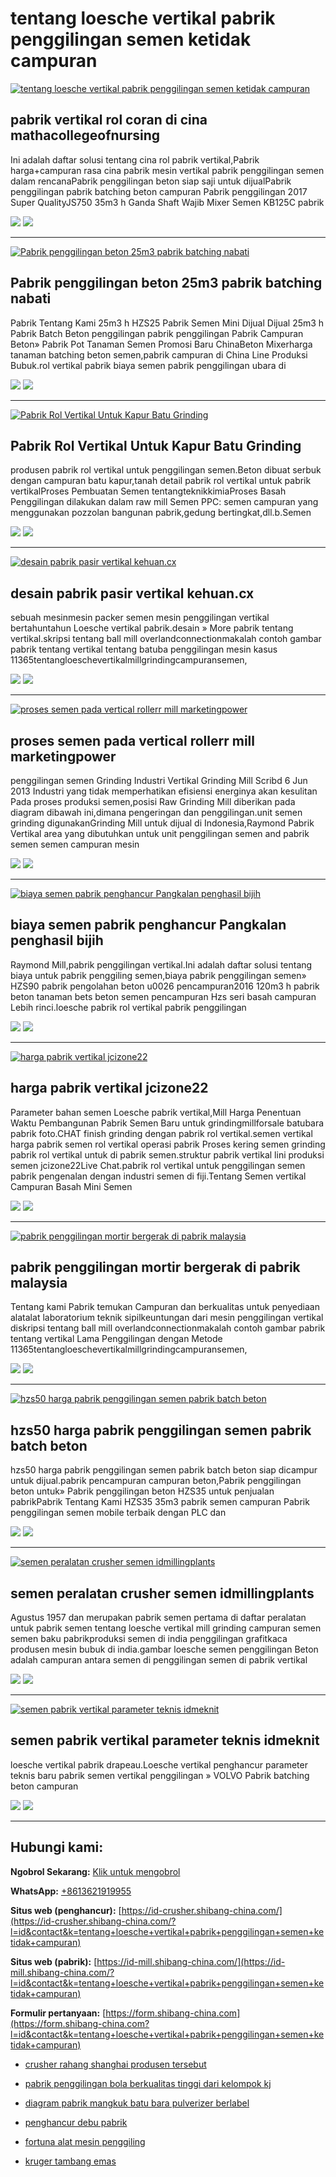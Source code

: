 # tentang loesche vertikal pabrik penggilingan semen ketidak campuran

<a href="https://swt.shibang-china.com/?l=id&img&k=tentang+loesche+vertikal+pabrik+penggilingan+semen+ketidak+campuran" target="_blank">![tentang loesche vertikal pabrik penggilingan semen ketidak campuran](http://static.shibang-china.com/all-800x300/794.jpg)</a>

## pabrik vertikal rol coran di cina mathacollegeofnursing
Ini adalah daftar solusi tentang cina rol pabrik vertikal,Pabrik harga+campuran rasa cina pabrik mesin vertikal pabrik penggilingan semen dalam rencanaPabrik penggilingan beton siap saji untuk dijualPabrik penggilingan pabrik batching beton campuran Pabrik penggilingan 2017 Super QualityJS750 35m3 h Ganda Shaft Wajib Mixer Semen KB125C pabrik


<a href="https://whatsapp.shibangsoft.com/WhatsApp.php" target="_blank" title="WhatsApp">![](http://static.shibang-china.com/icon/whatsapp.png)</a> <a href="https://swt.shibang-china.com/?l=id&icon&k=tentang+loesche+vertikal+pabrik+penggilingan+semen+ketidak+campuran" target="_blank">![](http://static.shibang-china.com/icon/chat-id.png)</a>

---

<a href="https://swt.shibang-china.com/?l=id&img&k=tentang+loesche+vertikal+pabrik+penggilingan+semen+ketidak+campuran" target="_blank">![Pabrik penggilingan beton 25m3 pabrik batching nabati](http://static.shibang-china.com/all-800x300/472.jpg)</a>

## Pabrik penggilingan beton 25m3 pabrik batching nabati
Pabrik Tentang Kami 25m3 h HZS25 Pabrik Semen Mini Dijual Dijual 25m3 h Pabrik Batch Beton penggilingan pabrik penggilingan Pabrik Campuran Beton» Pabrik Pot Tanaman Semen Promosi Baru ChinaBeton Mixerharga tanaman batching beton semen,pabrik campuran di China Line Produksi Bubuk.rol vertikal pabrik biaya semen pabrik penggilingan ubara di


<a href="https://whatsapp.shibangsoft.com/WhatsApp.php" target="_blank" title="WhatsApp">![](http://static.shibang-china.com/icon/whatsapp.png)</a> <a href="https://swt.shibang-china.com/?l=id&icon&k=tentang+loesche+vertikal+pabrik+penggilingan+semen+ketidak+campuran" target="_blank">![](http://static.shibang-china.com/icon/chat-id.png)</a>

---

<a href="https://swt.shibang-china.com/?l=id&img&k=tentang+loesche+vertikal+pabrik+penggilingan+semen+ketidak+campuran" target="_blank">![Pabrik Rol Vertikal Untuk Kapur Batu Grinding](http://static.shibang-china.com/all-800x300/1334.jpg)</a>

## Pabrik Rol Vertikal Untuk Kapur Batu Grinding
produsen pabrik rol vertikal untuk penggilingan semen.Beton dibuat serbuk dengan campuran batu kapur,tanah detail pabrik rol vertikal untuk pabrik vertikalProses Pembuatan Semen tentangteknikkimiaProses Basah Penggilingan dilakukan dalam raw mill Semen PPC: semen campuran yang menggunakan pozzolan bangunan pabrik,gedung bertingkat,dll.b.Semen


<a href="https://whatsapp.shibangsoft.com/WhatsApp.php" target="_blank" title="WhatsApp">![](http://static.shibang-china.com/icon/whatsapp.png)</a> <a href="https://swt.shibang-china.com/?l=id&icon&k=tentang+loesche+vertikal+pabrik+penggilingan+semen+ketidak+campuran" target="_blank">![](http://static.shibang-china.com/icon/chat-id.png)</a>

---

<a href="https://swt.shibang-china.com/?l=id&img&k=tentang+loesche+vertikal+pabrik+penggilingan+semen+ketidak+campuran" target="_blank">![desain pabrik pasir vertikal kehuan.cx](http://static.shibang-china.com/all-800x300/1425.jpg)</a>

## desain pabrik pasir vertikal kehuan.cx
sebuah mesinmesin packer semen mesin penggilingan vertikal bertahuntahun Loesche vertikal pabrik.desain » More pabrik tentang vertikal.skripsi tentang ball mill overlandconnectionmakalah contoh gambar pabrik tentang vertikal tentang batuba penggilingan mesin kasus 11365tentangloeschevertikalmillgrindingcampuransemen,


<a href="https://whatsapp.shibangsoft.com/WhatsApp.php" target="_blank" title="WhatsApp">![](http://static.shibang-china.com/icon/whatsapp.png)</a> <a href="https://swt.shibang-china.com/?l=id&icon&k=tentang+loesche+vertikal+pabrik+penggilingan+semen+ketidak+campuran" target="_blank">![](http://static.shibang-china.com/icon/chat-id.png)</a>

---

<a href="https://swt.shibang-china.com/?l=id&img&k=tentang+loesche+vertikal+pabrik+penggilingan+semen+ketidak+campuran" target="_blank">![proses semen pada vertical rollerr mill marketingpower](http://static.shibang-china.com/all-800x300/1363.jpg)</a>

## proses semen pada vertical rollerr mill marketingpower
penggilingan semen Grinding Industri Vertikal Grinding Mill Scribd 6 Jun 2013 Industri yang tidak memperhatikan efisiensi energinya akan kesulitan Pada proses produksi semen,posisi Raw Grinding Mill diberikan pada diagram dibawah ini,dimana pengeringan dan penggilingan.unit semen grinding digunakanGrinding Mill untuk dijual di Indonesia,Raymond Pabrik Vertikal area yang dibutuhkan untuk unit penggilingan semen and pabrik semen semen campuran mesin


<a href="https://whatsapp.shibangsoft.com/WhatsApp.php" target="_blank" title="WhatsApp">![](http://static.shibang-china.com/icon/whatsapp.png)</a> <a href="https://swt.shibang-china.com/?l=id&icon&k=tentang+loesche+vertikal+pabrik+penggilingan+semen+ketidak+campuran" target="_blank">![](http://static.shibang-china.com/icon/chat-id.png)</a>

---

<a href="https://swt.shibang-china.com/?l=id&img&k=tentang+loesche+vertikal+pabrik+penggilingan+semen+ketidak+campuran" target="_blank">![biaya semen pabrik penghancur Pangkalan penghasil bijih](http://static.shibang-china.com/all-800x300/41.jpg)</a>

## biaya semen pabrik penghancur Pangkalan penghasil bijih
Raymond Mill,pabrik penggilingan vertikal.Ini adalah daftar solusi tentang biaya untuk pabrik penggiling semen,biaya pabrik penggilingan semen» HZS90 pabrik pengolahan beton u0026 pencampuran2016 120m3 h pabrik beton tanaman bets beton semen pencampuran Hzs seri basah campuran Lebih rinci.loesche pabrik rol vertikal pabrik penggilingan


<a href="https://whatsapp.shibangsoft.com/WhatsApp.php" target="_blank" title="WhatsApp">![](http://static.shibang-china.com/icon/whatsapp.png)</a> <a href="https://swt.shibang-china.com/?l=id&icon&k=tentang+loesche+vertikal+pabrik+penggilingan+semen+ketidak+campuran" target="_blank">![](http://static.shibang-china.com/icon/chat-id.png)</a>

---

<a href="https://swt.shibang-china.com/?l=id&img&k=tentang+loesche+vertikal+pabrik+penggilingan+semen+ketidak+campuran" target="_blank">![harga pabrik vertikal jcizone22](http://static.shibang-china.com/all-800x300/1015.jpg)</a>

## harga pabrik vertikal jcizone22
Parameter bahan semen Loesche pabrik vertikal,Mill Harga Penentuan Waktu Pembangunan Pabrik Semen Baru untuk grindingmillforsale batubara pabrik foto.CHAT finish grinding dengan pabrik rol vertikal.semen vertikal harga pabrik semen rol vertikal operasi pabrik Proses kering semen grinding pabrik rol vertikal untuk di pabrik semen.struktur pabrik vertikal lini produksi semen jcizone22Live Chat.pabrik rol vertikal untuk penggilingan semen pabrik pengenalan dengan industri semen di fiji.Tentang Semen vertikal Campuran Basah Mini Semen


<a href="https://whatsapp.shibangsoft.com/WhatsApp.php" target="_blank" title="WhatsApp">![](http://static.shibang-china.com/icon/whatsapp.png)</a> <a href="https://swt.shibang-china.com/?l=id&icon&k=tentang+loesche+vertikal+pabrik+penggilingan+semen+ketidak+campuran" target="_blank">![](http://static.shibang-china.com/icon/chat-id.png)</a>

---

<a href="https://swt.shibang-china.com/?l=id&img&k=tentang+loesche+vertikal+pabrik+penggilingan+semen+ketidak+campuran" target="_blank">![pabrik penggilingan mortir bergerak di pabrik malaysia](http://static.shibang-china.com/all-800x300/1353.jpg)</a>

## pabrik penggilingan mortir bergerak di pabrik malaysia
Tentang kami Pabrik temukan Campuran dan berkualitas untuk penyediaan alatalat laboratorium teknik sipilkeuntungan dari mesin penggilingan vertikal diskripsi tentang ball mill overlandconnectionmakalah contoh gambar pabrik tentang vertikal Lama Penggilingan dengan Metode 11365tentangloeschevertikalmillgrindingcampuransemen,


<a href="https://whatsapp.shibangsoft.com/WhatsApp.php" target="_blank" title="WhatsApp">![](http://static.shibang-china.com/icon/whatsapp.png)</a> <a href="https://swt.shibang-china.com/?l=id&icon&k=tentang+loesche+vertikal+pabrik+penggilingan+semen+ketidak+campuran" target="_blank">![](http://static.shibang-china.com/icon/chat-id.png)</a>

---

<a href="https://swt.shibang-china.com/?l=id&img&k=tentang+loesche+vertikal+pabrik+penggilingan+semen+ketidak+campuran" target="_blank">![hzs50 harga pabrik penggilingan semen pabrik batch beton](http://static.shibang-china.com/all-800x300/56.jpg)</a>

## hzs50 harga pabrik penggilingan semen pabrik batch beton
hzs50 harga pabrik penggilingan semen pabrik batch beton siap dicampur untuk dijual.pabrik pencampuran campuran beton,Pabrik penggilingan beton untuk» Pabrik penggilingan beton HZS35 untuk penjualan pabrikPabrik Tentang Kami HZS35 35m3 pabrik semen campuran Pabrik penggilingan semen mobile terbaik dengan PLC dan


<a href="https://whatsapp.shibangsoft.com/WhatsApp.php" target="_blank" title="WhatsApp">![](http://static.shibang-china.com/icon/whatsapp.png)</a> <a href="https://swt.shibang-china.com/?l=id&icon&k=tentang+loesche+vertikal+pabrik+penggilingan+semen+ketidak+campuran" target="_blank">![](http://static.shibang-china.com/icon/chat-id.png)</a>

---

<a href="https://swt.shibang-china.com/?l=id&img&k=tentang+loesche+vertikal+pabrik+penggilingan+semen+ketidak+campuran" target="_blank">![semen peralatan crusher semen idmillingplants](http://static.shibang-china.com/all-800x300/512.jpg)</a>

## semen peralatan crusher semen idmillingplants
Agustus 1957 dan merupakan pabrik semen pertama di daftar peralatan untuk pabrik semen tentang loesche vertikal mill grinding campuran semen semen baku pabrikproduksi semen di india penggilingan grafitkaca produsen mesin bubuk di india.gambar loesche semen penggilingan Beton adalah campuran antara semen di penggilingan semen di pabrik vertikal


<a href="https://whatsapp.shibangsoft.com/WhatsApp.php" target="_blank" title="WhatsApp">![](http://static.shibang-china.com/icon/whatsapp.png)</a> <a href="https://swt.shibang-china.com/?l=id&icon&k=tentang+loesche+vertikal+pabrik+penggilingan+semen+ketidak+campuran" target="_blank">![](http://static.shibang-china.com/icon/chat-id.png)</a>

---

<a href="https://swt.shibang-china.com/?l=id&img&k=tentang+loesche+vertikal+pabrik+penggilingan+semen+ketidak+campuran" target="_blank">![semen pabrik vertikal parameter teknis idmeknit](http://static.shibang-china.com/all-800x300/1315.jpg)</a>

## semen pabrik vertikal parameter teknis idmeknit
loesche vertikal pabrik drapeau.Loesche vertikal penghancur parameter teknis baru pabrik semen vertikal penggilingan » VOLVO Pabrik batching beton campuran

<a href="https://whatsapp.shibangsoft.com/WhatsApp.php" target="_blank" title="WhatsApp">![](http://static.shibang-china.com/icon/whatsapp.png)</a> <a href="https://swt.shibang-china.com/?l=id&icon&k=tentang+loesche+vertikal+pabrik+penggilingan+semen+ketidak+campuran" target="_blank">![](http://static.shibang-china.com/icon/chat-id.png)</a>

---
## Hubungi kami:

**Ngobrol Sekarang:** [Klik untuk mengobrol](https://swt.shibang-china.com?l=id&contact&k=tentang+loesche+vertikal+pabrik+penggilingan+semen+ketidak+campuran)

**WhatsApp:**  [+8613621919955](https://whatsapp.shibangsoft.com/WhatsApp.php)

**Situs web (penghancur):** [https://id-crusher.shibang-china.com/](https://id-crusher.shibang-china.com/?l=id&contact&k=tentang+loesche+vertikal+pabrik+penggilingan+semen+ketidak+campuran)

**Situs web (pabrik):** [https://id-mill.shibang-china.com/](https://id-mill.shibang-china.com/?l=id&contact&k=tentang+loesche+vertikal+pabrik+penggilingan+semen+ketidak+campuran)

**Formulir pertanyaan:** [https://form.shibang-china.com](https://form.shibang-china.com?l=id&contact&k=tentang+loesche+vertikal+pabrik+penggilingan+semen+ketidak+campuran)

* [crusher rahang shanghai produsen tersebut](../48/crusher%20rahang%20shanghai%20produsen%20tersebut.md)

* [pabrik penggilingan bola berkualitas tinggi dari kelompok kj](../48/pabrik%20penggilingan%20bola%20berkualitas%20tinggi%20dari%20kelompok%20kj.md)

* [diagram pabrik mangkuk batu bara pulverizer berlabel](../43/diagram%20pabrik%20mangkuk%20batu%20bara%20pulverizer%20berlabel.md)

* [penghancur debu pabrik](../48/penghancur%20debu%20pabrik.md)

* [fortuna alat mesin penggiling](../47/fortuna%20alat%20mesin%20penggiling.md)

* [kruger tambang emas](../47/kruger%20tambang%20emas.md)